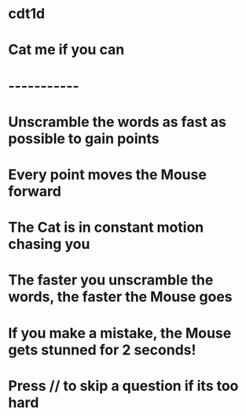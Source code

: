 # cdt1d
# Cat me if you can
#  -----------
# Unscramble the words as fast as possible to gain points 
# Every point moves the Mouse forward
# The Cat is in constant motion chasing you
# The faster you unscramble the words, the faster the Mouse goes
# If you make a mistake, the Mouse gets stunned for 2 seconds!
# Press // to skip a question if its too hard